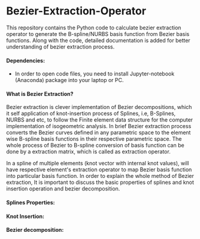 # Bezier-Extraction-Operator
This repository contains the Python code to calculate bezier extraction operator to generate the B-spline/NURBS basis function from Bezier basis functions. Along with the code, detailed documentation is added for better understanding of bezier extraction process.

#### Dependencies:

- In order to open code files, you need to install Jupyter-notebook (Anaconda) package into your laptop or PC.




#### What is Bezier Extraction?

Bezier extraction is clever implementation of Bezier decompositions, which it self application of knot-insertion process of Splines, i.e, B-Splines, NURBS and etc, to follow the Finite element data structure for the computer  implementation of isogeometric analysis. In brief Bezier extraction process converts the Bezier curves defined in any parametric space to the element wise B-spline basis functions in their respective parametric space. The whole process of Bezier to B-spline conversion of basis function can be done by a extraction matrix, which is called as extraction operator.

In a spline of multiple elements (knot vector with internal knot values), will have respective element's extraction operator to map Bezier basis function into particular basis function. In order to explain the whole method of Bezier extraction,  It is important to discuss the basic properties of splines and knot insertion operation and bezier decomposition.



#### Splines Properties:



#### Knot Insertion:



#### Bezier decomposition:



